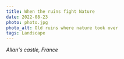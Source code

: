 ```yaml
---
title: When the ruins fight Nature
date: 2022-08-23
photo: photo.jpg
photo_alt: Old ruins where nature took over
tags: Landscape
---
```


_Allan's castle, France_
